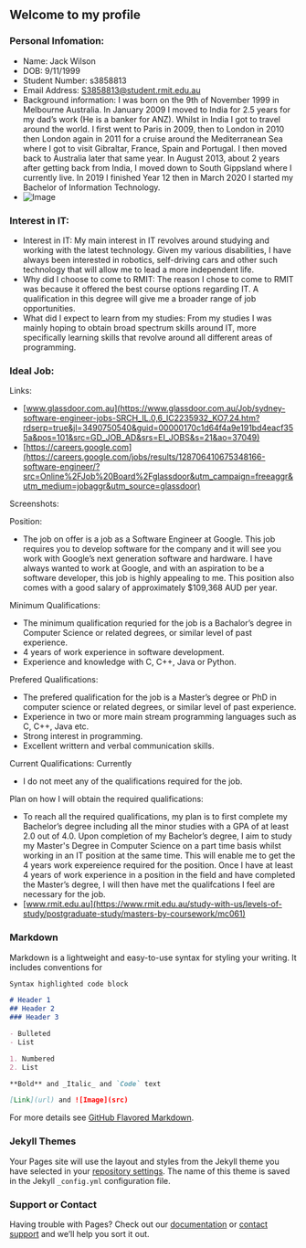 ## Welcome to my profile

### Personal Infomation:

- Name: Jack Wilson
- DOB: 9/11/1999
- Student Number: s3858813
- Email Address: S3858813@student.rmit.edu.au  
- Background information: I was born on the 9th of November 1999 in Melbourne Australia. In January 2009 I moved to India for 2.5 years for my dad’s work (He is a banker for ANZ). Whilst in India I got to travel around the world. I first went to Paris in 2009, then to London in 2010 then London again in 2011 for a cruise around the Mediterranean Sea where I got to visit Gibraltar, France, Spain and Portugal. I then moved back to Australia later that same year. In August 2013, about 2 years after getting back from India, I moved down to South Gippsland where I currently live. In 2019 I finished Year 12 then in March 2020 I started my Bachelor of Information Technology.
- ![Image](https://photos.app.goo.gl/JoQS8QmNCi8LQQR27)

### Interest in IT:

- Interest in IT: My main interest in IT revolves around studying and working with the latest technology. Given my various disabilities, I have always been interested in robotics, self-driving cars and other such technology that will allow me to lead a more independent life.
- Why did I choose to come to RMIT: The reason I chose to come to RMIT was because it offered the best course options regarding IT. A qualification in this degree will give me a broader range of job opportunities.
- What did I expect to learn from my studies: From my studies I was mainly hoping to obtain broad spectrum skills around IT, more specifically learning skills that revolve around all different areas of programming.

### Ideal Job:

Links: 
- [www.glassdoor.com.au](https://www.glassdoor.com.au/Job/sydney-software-engineer-jobs-SRCH_IL.0,6_IC2235932_KO7,24.htm?rdserp=true&jl=3490750540&guid=00000170c1d64f4a9e191bd4eacf355a&pos=101&src=GD_JOB_AD&srs=EI_JOBS&s=21&ao=37049)
- [https://careers.google.com](https://careers.google.com/jobs/results/128706410675348166-software-engineer/?src=Online%2FJob%20Board%2Fglassdoor&utm_campaign=freeaggr&utm_medium=jobaggr&utm_source=glassdoor)

Screenshots:                               
  
Position: 
- The job on offer is a job as a Software Engineer at Google. This job requires you to develop software for the company and it will see you work with Google’s next generation software and hardware. I have always wanted to work at Google, and with an aspiration to be a software developer, this job is highly appealing to me. This position also comes with a good salary of approximately $109,368 AUD per year.

Minimum Qualifications: 
- The minimum qualification requried for the job is a Bachalor’s degree in Computer Science or related degrees, or similar level of past experience. 
- 4 years of work experience in software development.
- Experience and knowledge with C, C++, Java or Python.

Prefered Qualifications: 
- The prefered qualification for the job is a Master’s degree or PhD in computer science or related degrees, or similar level of past experience.
- Experience in two or more main stream programming languages such as C, C++, Java etc.
- Strong interest in programming.
- Excellent writtern and verbal communication skills.
 
Current Qualifications: Currently 
- I do not meet any of the qualifications required for the job.

Plan on how I will obtain the required qualifications: 
- To reach all the required qualifications, my plan is to first complete my Bachelor’s degree including all the minor studies with a GPA of at least 2.0 out of 4.0. Upon completion of my Bachelor’s degree, I aim to study my Master's Degree in Computer Science on a part time basis whilst working in an IT position at the same time. This will enable me to get the 4 years work expereience required for the position. Once I have at least 4 years of work experience in a position in the field and have completed the Master’s degree, I will then have met the qualifcations I feel are necessary for the job. 
- [www.rmit.edu.au](https://www.rmit.edu.au/study-with-us/levels-of-study/postgraduate-study/masters-by-coursework/mc061)



### Markdown

Markdown is a lightweight and easy-to-use syntax for styling your writing. It includes conventions for

```markdown
Syntax highlighted code block

# Header 1
## Header 2
### Header 3

- Bulleted
- List

1. Numbered
2. List

**Bold** and _Italic_ and `Code` text

[Link](url) and ![Image](src)
```

For more details see [GitHub Flavored Markdown](https://guides.github.com/features/mastering-markdown/).

### Jekyll Themes

Your Pages site will use the layout and styles from the Jekyll theme you have selected in your [repository settings](https://github.com/GameMaster1940/My-Profile/settings). The name of this theme is saved in the Jekyll `_config.yml` configuration file.

### Support or Contact

Having trouble with Pages? Check out our [documentation](https://help.github.com/categories/github-pages-basics/) or [contact support](https://github.com/contact) and we’ll help you sort it out.

